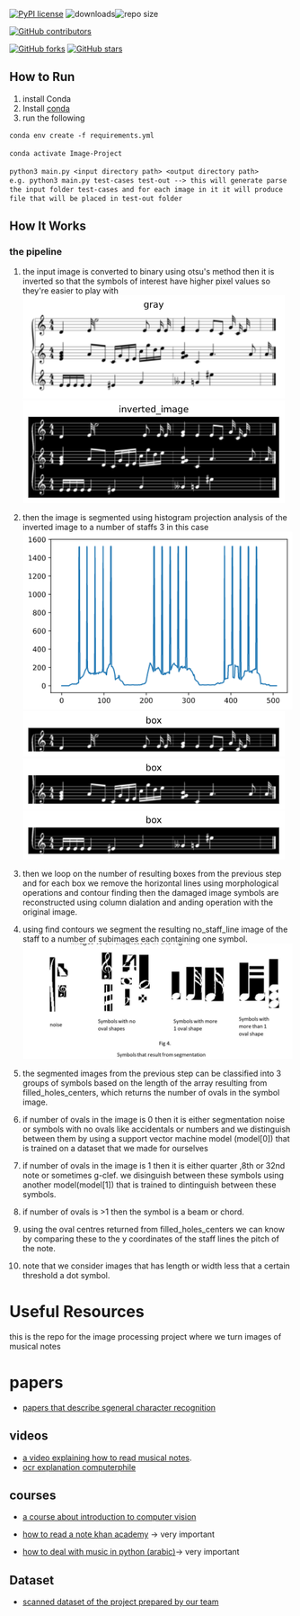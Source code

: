    


[![PyPI license](https://img.shields.io/pypi/l/ansicolortags.svg)](https://pypi.python.org/pypi/ansicolortags/)
![downloads](https://img.shields.io/github/downloads/marait123/music-notes-reader/total)![repo size](https://img.shields.io/github/repo-size/marait123/music-notes-reader)

[![GitHub contributors](https://img.shields.io/github/contributors/marait123/music-notes-reader)](https://github.com/marait123/music-notes-reader/graphs/contributors)

[![GitHub forks](https://img.shields.io/github/forks/marait123/music-notes-reader)](https://github.com/marait123/music-notes-reader/network/members)
[![GitHub stars](https://img.shields.io/github/stars/marait123/music-notes-reader)](https://github.com/marait123/music-notes-reader/stargazers)


## How to Run
 1. install Conda
 2. Install [conda](https://www.anaconda.com/products/individual)
 3. run the following
```
conda env create -f requirements.yml

conda activate Image-Project

python3 main.py <input directory path> <output directory path>
e.g. python3 main.py test-cases test-out --> this will generate parse the input folder test-cases and for each image in it it will produce file that will be placed in test-out folder
```
## How It Works
### the pipeline

1. the input image is converted to binary using otsu's method then it is inverted so that the symbols of interest have higher pixel values so they're easier to play with
![enter image description here](https://github.com/marait123/music-notes-reader/blob/main/delivery/gray.png?raw=true)
![enter image description here](https://github.com/marait123/music-notes-reader/blob/main/delivery/inverted.png?raw=true)
2. then the image is segmented using histogram projection analysis of the inverted image to a number of staffs 3 in this case
![enter image description here](https://github.com/marait123/music-notes-reader/blob/main/delivery/inverted_histogram.png?raw=true)
![enter image description here](https://github.com/marait123/music-notes-reader/blob/main/delivery/box1.png?raw=true)![enter image description here](https://github.com/marait123/music-notes-reader/blob/main/delivery/box2.png?raw=true)
![enter image description here](https://github.com/marait123/music-notes-reader/blob/main/delivery/box3.png?raw=true)

3. then we loop on the number of resulting boxes from the previous step and for each box we remove the horizontal lines using morphological operations and contour finding then the damaged image symbols are reconstructed using column dialation and anding operation with the original image.
4.  using find contours we segment the resulting no_staff_line image of the staff to a number of subimages each containing one symbol.
![enter image description here](https://github.com/marait123/music-notes-reader/blob/main/delivery/symbols.JPG?raw=true)
5. the segmented images from the  previous step can be classified into 3 groups of symbols based on the  length of the array resulting from filled_holes_centers, which returns the number of ovals in the symbol image. 
6. if number of ovals in the image is 0 then it is either segmentation noise or symbols with no ovals like accidentals or numbers and we distinguish between them by using a support vector machine model  (model[0]) that is trained on a dataset that we made for ourselves
7. if number of ovals in the image is 1 then it is either quarter ,8th or 32nd note or sometimes g-clef. we disinguish between these symbols using another model(model[1]) that is trained to dintinguish between these symbols.
8. if number of ovals is >1 then the symbol is a beam or chord.
9. using the oval centres returned from filled_holes_centers we can know by comparing these to the y coordinates of the staff lines the pitch of the note.
10. note that we consider images that has length or width less that a certain threshold a dot symbol. 
# Useful Resources
this is the repo for the image processing project where we turn images of musical notes

# papers 
  - [papers that describe sgeneral character recognition](https://www.irjet.net/archives/V5/i3/IRJET-V5I3218.pdf) 

## videos
- [a video explaining how to read musical notes]( https://www.youtube.com/watch?v=Zfky3pQEeqg&ab_channel=OddQuartet).  
- [ocr explanation computerphile](https://www.youtube.com/watch?v=ZNrteLp_SvY&ab_channel=Computerphile)  
## courses
- [a course about introduction to computer vision](https://www.udacity.com/course/introduction-to-computer-vision--ud810)
- [how to read a note khan academy]( https://www.youtube.com/watch?v=wQHcz7U01M4&list=PLSQl0a2vh4HDFvmGd8eL5PJusJqrNZ0ge&ab_channel=KhanAcademyPartners) -> very important
  
- [how to deal with music in python (arabic)](https://www.youtube.com/watch?v=SQot7w-g7aQ&list=PLYW0LRZ3ePo7ZCXH2VFAVlTZ_b6LJeOPB&index=72&ab_channel=HussamHourani)-> very important

## Dataset
- [scanned dataset of the project prepared by our team](https://drive.google.com/drive/u/0/folders/1eJctuSXNN3N60AC2Ikmuk8w53-pgjysp)
